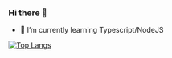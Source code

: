 ### Hi there 👋

<!--
**Konstructa/Konstructa** is a ✨ _special_ ✨ repository because its `README.md` (this file) appears on your GitHub profile.

Here are some ideas to get you started:

- 🔭 I’m currently working on ...
- 🌱 I’m currently learning ...
- 👯 I’m looking to collaborate on ...
- 🤔 I’m looking for help with ...
- 💬 Ask me about ...
- 📫 How to reach me: ...
- 😄 Pronouns: ...
- ⚡ Fun fact: ...
-->

- 🌱 I’m currently learning Typescript/NodeJS


[![Top Langs](https://github-readme-stats.vercel.app/api/top-langs/?username=Konstructa&layout=compact&theme=github_dark&langs_count=2)](https://github.com/anuraghazra/github-readme-stats)
